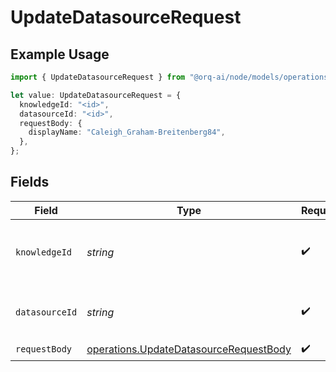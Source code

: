 # UpdateDatasourceRequest

## Example Usage

```typescript
import { UpdateDatasourceRequest } from "@orq-ai/node/models/operations";

let value: UpdateDatasourceRequest = {
  knowledgeId: "<id>",
  datasourceId: "<id>",
  requestBody: {
    displayName: "Caleigh_Graham-Breitenberg84",
  },
};
```

## Fields

| Field                                                                                            | Type                                                                                             | Required                                                                                         | Description                                                                                      |
| ------------------------------------------------------------------------------------------------ | ------------------------------------------------------------------------------------------------ | ------------------------------------------------------------------------------------------------ | ------------------------------------------------------------------------------------------------ |
| `knowledgeId`                                                                                    | *string*                                                                                         | :heavy_check_mark:                                                                               | The unique identifier of the knowledge base                                                      |
| `datasourceId`                                                                                   | *string*                                                                                         | :heavy_check_mark:                                                                               | The unique identifier of the datasource.                                                         |
| `requestBody`                                                                                    | [operations.UpdateDatasourceRequestBody](../../models/operations/updatedatasourcerequestbody.md) | :heavy_check_mark:                                                                               | N/A                                                                                              |